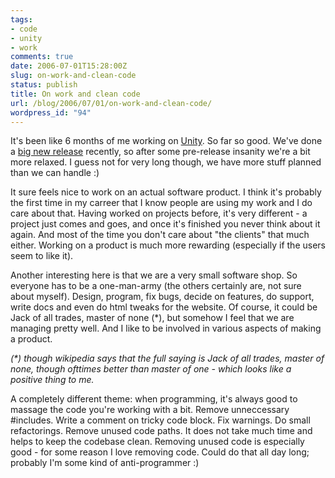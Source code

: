 ```yaml
---
tags:
- code
- unity
- work
comments: true
date: 2006-07-01T15:28:00Z
slug: on-work-and-clean-code
status: publish
title: On work and clean code
url: /blog/2006/07/01/on-work-and-clean-code/
wordpress_id: "94"
---
```


It's been like 6 months of me working on [Unity](http://unity3d.com). So far so good. We've done a [big new release](http://unity3d.com/unity/whats-new/unity-1.5) recently, so after some pre-release insanity we're a bit more relaxed. I guess not for very long though, we have more stuff planned than we can handle :)

It sure feels nice to work on an actual software product. I think it's probably the first time in my carreer that I know people are using my work and I do care about that. Having worked on projects before, it's very different - a project just comes and goes, and once it's finished you never think about it again. And most of the time you don't care about "the clients" that much either. Working on a product is much more rewarding (especially if the users seem to like it).

Another interesting here is that we are a very small software shop. So everyone has to be a one-man-army (the others certainly are, not sure about myself). Design, program, fix bugs, decide on features, do support, write docs and even do html tweaks for the website. Of course, it could be Jack of all trades, master of none (*), but somehow I feel that we are managing pretty well. And I like to be involved in various aspects of making a product.

_(*) though wikipedia says that the full saying is Jack of all trades, master of none, though ofttimes better than master of one - which looks like a positive thing to me._

A completely different theme: when programming, it's always good to massage the code you're working with a bit. Remove unneccessary #includes. Write a comment on tricky code block. Fix warnings. Do small refactorings. Remove unused code paths. It does not take much time and helps to keep the codebase clean. Removing unused code is especially good - for some reason I love removing code. Could do that all day long; probably I'm some kind of anti-programmer :)
